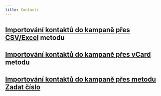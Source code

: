 ```yaml
---
title: Contacts
---
```


## [Importování kontaktů do kampaně přes CSV/Excel](importing-contacts-to-campaign-via-csv-excel.md#jak-mohu-importovat-kontakty-do-kampaně-přes-csv-excel) metodu

## [Importování kontaktů do kampaně přes vCard](importing-contacts-to-campaign-via-vcard.html#jak-mohu-importovat-kontakty-do-kampaně-přes-vcard) metodu

## [Importování kontaktů do kampaně přes metodu Zadat číslo](importing-contacts-to-campaign-via-enter-number.html#jak-mohu-importovat-kontakty-do-kampaně-přes-zadat-čislo)
